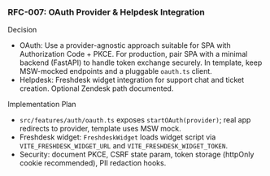 ### RFC-007: OAuth Provider & Helpdesk Integration

Decision
- OAuth: Use a provider-agnostic approach suitable for SPA with Authorization Code + PKCE. For production, pair SPA with a minimal backend (FastAPI) to handle token exchange securely. In template, keep MSW-mocked endpoints and a pluggable `oauth.ts` client.
- Helpdesk: Freshdesk widget integration for support chat and ticket creation. Optional Zendesk path documented.

Implementation Plan
- `src/features/auth/oauth.ts` exposes `startOAuth(provider)`; real app redirects to provider, template uses MSW mock.
- Freshdesk widget: `FreshdeskWidget` loads widget script via `VITE_FRESHDESK_WIDGET_URL` and `VITE_FRESHDESK_WIDGET_TOKEN`.
- Security: document PKCE, CSRF state param, token storage (httpOnly cookie recommended), PII redaction hooks.


